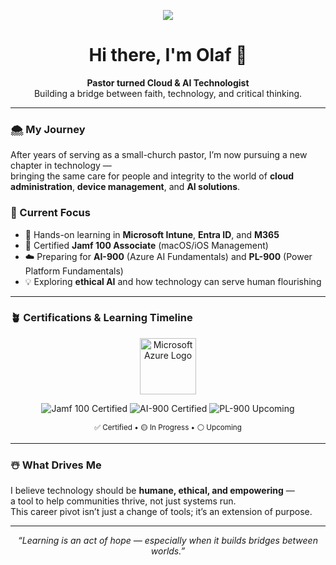 <p align="center">
  <img src="https://raw.githubusercontent.com/olafvdk/olafvdk/refs/heads/main/snowman_blue_icon.ico"
</p>
  
<!-- Greeting Section -->

<h1 align="center">Hi there, I'm Olaf 👋</h1>

<p align="center">
  <b>Pastor turned Cloud & AI Technologist</b><br>
  Building a bridge between faith, technology, and critical thinking.
</p>

---

### 🌨️ My Journey
After years of serving as a small-church pastor, I’m now pursuing a new chapter in technology —  
bringing the same care for people and integrity to the world of **cloud administration**, **device management**, and **AI solutions**.

### 🧭 Current Focus
- 🎯 Hands-on learning in **Microsoft Intune**, **Entra ID**, and **M365**  
- 📜 Certified **Jamf 100 Associate** (macOS/iOS Management)  
- ☁️ Preparing for **AI-900** (Azure AI Fundamentals) and **PL-900** (Power Platform Fundamentals)  
- 💡 Exploring **ethical AI** and how technology can serve human flourishing

---

### 🪴 Certifications & Learning Timeline

<p align="center">
  <!-- Azure Logo -->
  <img src="https://upload.wikimedia.org/wikipedia/commons/a/a8/Microsoft_Azure_Logo.svg" width="90" alt="Microsoft Azure Logo">
</p>

<p align="center">
  <!-- Jamf 100 -->
  <img src="https://img.shields.io/badge/Jamf%20100-Certified-blue?style=for-the-badge&logo=apple" alt="Jamf 100 Certified">
  
  <!-- AI-900 -->
  <img src="https://img.shields.io/badge/AI--900-Certified-brightgreen?style=for-the-badge&logo=microsoftazure&logoColor=white" alt="AI-900 Certified">
  
  <!-- PL-900 -->
  <img src="https://img.shields.io/badge/PL--900-Up%20Next-lightgrey?style=for-the-badge&logo=powerbi&logoColor=white" alt="PL-900 Upcoming">
</p>

<p align="center">
  <sub>✅ Certified • 🟡 In Progress • ⚪ Upcoming</sub>
</p>

---

### ☃️ What Drives Me
I believe technology should be **humane, ethical, and empowering** —  
a tool to help communities thrive, not just systems run.  
This career pivot isn’t just a change of tools; it’s an extension of purpose.

---

<p align="center">
  <i>“Learning is an act of hope — especially when it builds bridges between worlds.”</i>
</p>
